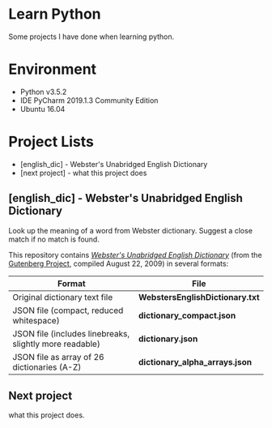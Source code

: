 # Learn Python
Some projects I have done when learning python.

# Environment
- Python v3.5.2
- IDE PyCharm 2019.1.3 Community Edition
- Ubuntu 16.04

# Project Lists

* [english_dic] - Webster's Unabridged English Dictionary
* [next project] - what this project does

## [english_dic] - Webster's Unabridged English Dictionary

Look up the meaning of a word from Webster dictionary. Suggest a close match if no match is found.

This repository contains [*Webster's Unabridged English Dictionary*](https://www.gutenberg.org/ebooks/29765) (from the [Gutenberg Project](https://www.gutenberg.org/), compiled August 22, 2009) in several formats:

| Format | File |
| --- | --- |
| Original dictionary text file |**WebstersEnglishDictionary.txt** |
| JSON file (compact, reduced whitespace) | **dictionary_compact.json** |
| JSON file (includes linebreaks, slightly more readable) | **dictionary.json** |
| JSON file as array of 26 dictionaries (A-Z) | **dictionary_alpha_arrays.json** |
## Next project

what this project does.
